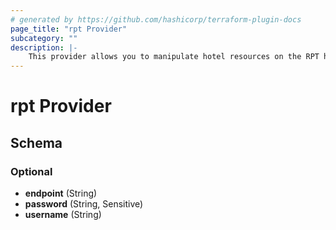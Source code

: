 ```yaml
---
# generated by https://github.com/hashicorp/terraform-plugin-docs
page_title: "rpt Provider"
subcategory: ""
description: |-
    This provider allows you to manipulate hotel resources on the RPT hotel demo application. In order to use this, you must set and environment variable called "endpoint", or set the endpoint variable in this provider configuration. More information is available in the project repos README.
---
```


# rpt Provider





<!-- schema generated by tfplugindocs -->
## Schema

### Optional

- **endpoint** (String)
- **password** (String, Sensitive)
- **username** (String)

